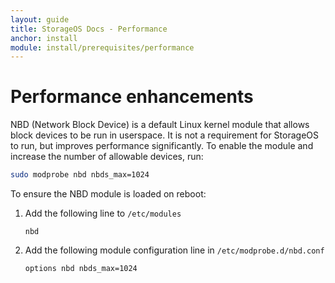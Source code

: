 ```yaml
---
layout: guide
title: StorageOS Docs - Performance
anchor: install
module: install/prerequisites/performance
---
```


# Performance enhancements

NBD (Network Block Device) is a default Linux kernel module that allows block
devices to be run in userspace. It is not a requirement for StorageOS to run,
but improves performance significantly. To enable the module and increase the
number of allowable devices, run:

```bash
sudo modprobe nbd nbds_max=1024
```

To ensure the NBD module is loaded on reboot:

1. Add the following line to `/etc/modules`

    ```text
    nbd
    ```

1. Add the following module configuration line in `/etc/modprobe.d/nbd.conf`

    ```text
    options nbd nbds_max=1024
    ```
